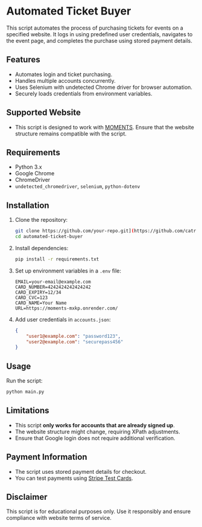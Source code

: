 # Automated Ticket Buyer

This script automates the process of purchasing tickets for events on a specified website. It logs in using predefined user credentials, navigates to the event page, and completes the purchase using stored payment details.

## Features
- Automates login and ticket purchasing.
- Handles multiple accounts concurrently.
- Uses Selenium with undetected Chrome driver for browser automation.
- Securely loads credentials from environment variables.

## Supported Website
- This script is designed to work with [MOMENTS](https://moments-mxkp.onrender.com/). Ensure that the website structure remains compatible with the script.

## Requirements
- Python 3.x
- Google Chrome
- ChromeDriver
- `undetected_chromedriver`, `selenium`, `python-dotenv`

## Installation
1. Clone the repository:
   ```sh
   git clone https://github.com/your-repo.git](https://github.com/catreedle/automated-ticket-buyer.git
   cd automated-ticket-buyer
   ```
2. Install dependencies:
   ```sh
   pip install -r requirements.txt
   ```
3. Set up environment variables in a `.env` file:
   ```env
   EMAIL=your-email@example.com
   CARD_NUMBER=4242424242424242
   CARD_EXPIRY=12/34
   CARD_CVC=123
   CARD_NAME=Your Name
   URL=https://moments-mxkp.onrender.com/
   ```
4. Add user credentials in `accounts.json`:
   ```json
   {
       "user1@example.com": "password123",
       "user2@example.com": "securepass456"
   }
   ```

## Usage
Run the script:
```sh
python main.py
```

## Limitations
- This script **only works for accounts that are already signed up**.
- The website structure might change, requiring XPath adjustments.
- Ensure that Google login does not require additional verification.

## Payment Information
- The script uses stored payment details for checkout.
- You can test payments using [Stripe Test Cards](https://stripe.com/docs/testing).

## Disclaimer
This script is for educational purposes only. Use it responsibly and ensure compliance with website terms of service.

